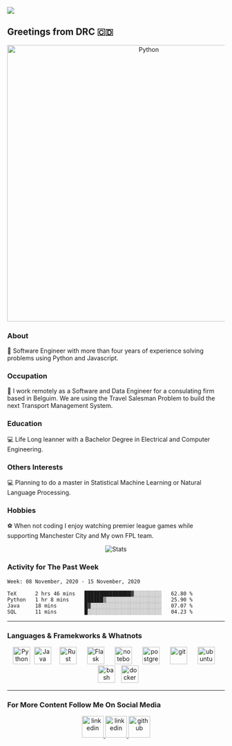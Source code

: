 ![](https://komarev.com/ghpvc/?username=espoirMur)
## Greetings from DRC :congo_kinshasa:

<p align="center">
	<img title="Python" src="https://media0.giphy.com/media/VdzWdSs9U2fvn4DVKx/giphy.gif" width=640>
 </p>

### About
:robot: Software Engineer with more than four years of experience solving problems using Python and Javascript.

### Occupation
:space_invader: I work remotely as a Software and Data Engineer for a consulating firm based in Belguim. We are using the Travel Salesman Problem to build the next Transport Management System.  

### Education
:computer: Life Long leanner with a Bachelor Degree in Electrical and Computer Engineering. 


### Others Interests
:computer: Planning to do a master in Statistical Machine Learning or Natural Language Processing. 


### Hobbies

:soccer: When not coding I enjoy watching premier league games while supporting Manchester City and My own FPL team. 

<p align="center">
  <img title="Stats" src="https://github-readme-stats.vercel.app/api?username=espoirMur&show_icons=true&theme=synthwave"/>
</p>


### Activity for The Past Week
<!--START_SECTION:waka-->
```text
Week: 08 November, 2020 - 15 November, 2020

TeX      2 hrs 46 mins   ███████████████▓░░░░░░░░░   62.80 % 
Python   1 hr 8 mins     ██████▒░░░░░░░░░░░░░░░░░░   25.90 % 
Java     18 mins         █▓░░░░░░░░░░░░░░░░░░░░░░░   07.07 % 
SQL      11 mins         █░░░░░░░░░░░░░░░░░░░░░░░░   04.23 % 
```
<!--END_SECTION:waka-->

-----
### Languages & Framekworks & Whatnots

<p align="center">
	<img title="Python" src="https://i.imgur.com/kYqNRW2.png" height="40"/>
 	<img title="Java" src="https://i.imgur.com/LDa5yPp.png" height="40" hspace="5"/>
	<img title="Rust" src="https://i.imgur.com/kou8DSj.png" height="40" hspace="10"/>
	<img title="Flask" src="https://i.imgur.com/3PrfweW.png" height="40" hspace="10"/>
	<img src="https://i.imgur.com/7pTyNw5.png" alt="notebook" height="40" hspace="10"/>
	<img src="https://i.imgur.com/DRtznPB.png" alt="postgres" height="40" hspace="10"/>
 	<img src="https://i.imgur.com/2f8ghU7.png" alt="git" height="40" hspace="10"/>
	<img src="https://i.imgur.com/wiYdaql.png" alt="ubuntu" height="40" hspace="10"/>
	<img src="https://i.imgur.com/8ChUMCl.png" alt="bash" height="40" hspace="10"/>
	<img src="https://i.imgur.com/O1dfbU2.png" alt="docker" height="40"/>
</p>

----------

### For More Content Follow Me On Social Media

<p align="center">
  <a href="https://murhabazi.com">
        	<img alt="linkedin" src="https://i.imgur.com/8rqLdgy.png" height=50>
	</a>
	<a href="https://www.linkedin.com/in/bmodebadze">
        	<img alt="linkedin" src="https://i.imgur.com/wcvwfoZ.png" height=50>
	</a>
	<a href="https://www.github.com/espoirMur">
        	<img alt="github" src="https://i.imgur.com/gnDF5oQ.png" height=50>
	</a>
</p>
